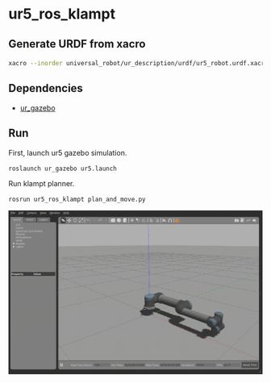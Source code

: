 # ur5_ros_klampt

## Generate URDF from xacro

```sh
xacro --inorder universal_robot/ur_description/urdf/ur5_robot.urdf.xacro use_simulation:=false -o ur5.urdf
```

## Dependencies

* [ur_gazebo](https://github.com/ros-industrial/universal_robot/tree/kinetic-devel/ur_gazebo)

## Run

First, launch ur5 gazebo simulation.

```sh
roslaunch ur_gazebo ur5.launch
```

Run klampt planner.

```sh
rosrun ur5_ros_klampt plan_and_move.py
```

![demo](ur5_klampt_demo.gif)
